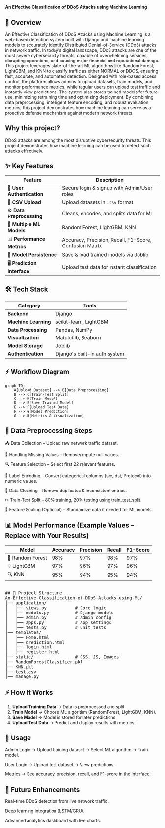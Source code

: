 **An Effective Classification of DDoS Attacks using Machine Learning**

## 📖 Overview
An Effective Classification of DDoS Attacks using Machine Learning is a web-based detection system built with Django and machine learning models to accurately identify Distributed Denial-of-Service (DDoS) attacks in network traffic.
In today’s digital landscape, DDoS attacks are one of the most severe cybersecurity threats, capable of overwhelming services, disrupting operations, and causing major financial and reputational damage. This project leverages state-of-the-art ML algorithms like Random Forest, LightGBM, and KNN to classify traffic as either NORMAL or DDOS, ensuring fast, accurate, and automated detection.
Designed with role-based access control, the platform allows admins to upload datasets, train models, and monitor performance metrics, while regular users can upload test traffic and instantly view predictions. The system also stores trained models for future use, minimizing retraining time and optimizing deployment.
By combining data preprocessing, intelligent feature encoding, and robust evaluation metrics, this project demonstrates how machine learning can serve as a proactive defense mechanism against modern network threats.

## Why this project?
DDoS attacks are among the most disruptive cybersecurity threats. This project demonstrates how machine learning can be used to detect such attacks effectively.

## ✨ Key Features
| Feature | Description |
|---------|-------------|
| 🔐 **User Authentication** | Secure login & signup with Admin/User roles |
| 📂 **CSV Upload** | Upload datasets in `.csv` format |
| ⚙ **Data Preprocessing** | Cleans, encodes, and splits data for ML |
| 🤖 **Multiple ML Models** | Random Forest, LightGBM, KNN |
| 📊 **Performance Metrics** | Accuracy, Precision, Recall, F1-Score, Confusion Matrix |
| 💾 **Model Persistence** | Save & load trained models via Joblib |
| 🖥 **Prediction Interface** | Upload test data for instant classification |

## 🛠 Tech Stack
| Category | Tools |
|----------|-------|
| **Backend** | Django |
| **Machine Learning** | scikit-learn, LightGBM |
| **Data Processing** | Pandas, NumPy |
| **Visualization** | Matplotlib, Seaborn |
| **Model Storage** | Joblib |
| **Authentication** | Django's built-in auth system |


## ⚡ Workflow Diagram
```mermaid
graph TD;
    A[Upload Dataset] --> B[Data Preprocessing]
    B --> C[Train-Test Split]
    C --> D[Train Model]
    D --> E[Save Trained Model]
    E --> F[Upload Test Data]
    F --> G[Model Prediction]
    G --> H[Metrics & Visualization]
```


## 🧹 Data Preprocessing Steps
📥 Data Collection – Upload raw network traffic dataset.

🧾 Handling Missing Values – Remove/impute null values.

🔍 Feature Selection – Select first 22 relevant features.

🔢 Label Encoding – Convert categorical columns (src, dst, Protocol) into numeric values.

🧹 Data Cleaning – Remove duplicates & inconsistent entries.

✂ Train-Test Split – 80% training, 20% testing using train_test_split.

📏 Feature Scaling (Optional) – Standardize data if needed for ML models.


## 📊 Model Performance (Example Values – Replace with Your Results)

| Model            | Accuracy | Precision | Recall | F1-Score |
|------------------|----------|-----------|--------|----------|
| 🌲 Random Forest | 98%      | 97%       | 98%    | 97%      |
| 💡 LightGBM      | 97%      | 96%       | 97%    | 96%      |
| 🔍 KNN           | 95%      | 94%       | 95%    | 94%      |


<pre> 
## 📂 Project Structure
An-Effective-Classification-of-DDoS-Attacks-using-ML/
│── application/
│   ├── views.py           # Core logic
│   ├── models.py          # Django models
│   ├── admin.py           # Admin config
│   ├── apps.py            # App settings
│   ├── tests.py           # Unit tests
│── templates/
│   ├── Home.html
│   ├── prediction.html
│   ├── login.html
│   ├── register.html
│── static/                # CSS, JS, Images
│── RandomForestClassifier.pkl
│── KNN.pkl
│── test.csv
│── manage.py
</pre> 


## ⚡ How It Works
1. **Upload Training Data** → Data is preprocessed and split.
2. **Train Model** → Choose ML algorithm (RandomForest, LightGBM, KNN).
3. **Save Model** → Model is stored for later predictions.
4. **Upload Test Data** → Predict and display results with metrics.


## 📌 Usage
Admin Login → Upload training dataset → Select ML algorithm → Train model.

User Login → Upload test dataset → View predictions.

Metrics → See accuracy, precision, recall, and F1-score in the interface.

## 🔮 Future Enhancements
Real-time DDoS detection from live network traffic.

Deep learning integration (LSTM/GRU).

Advanced analytics dashboard with live charts.


